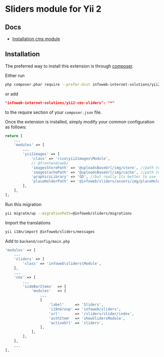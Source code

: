 Sliders module for Yii 2
========================

Docs
-----
- [Installation cms module](https://github.com/infoweb-internet-solutions/yii2-cms/blob/master/README.md)

Installation
------------

The preferred way to install this extension is through [composer](http://getcomposer.org/download/).

Either run

```bash
php composer.phar require --prefer-dist infoweb-internet-solutions/yii2-cms-sliders "*"
```

or add

```json
"infoweb-internet-solutions/yii2-cms-sliders": "*"
```

to the require section of your `composer.json` file.
  
Once the extension is installed, simply modify your common configuration as follows:

```php
return [
    ...
    'modules' => [
        ...
        'yii2images' => [
            'class' => 'rico\yii2images\Module',
            // @frontend/web/
            'imagesStorePath' => '@uploadsBaseUrl/img/store', //path to origin images
            'imagesCachePath' => '@uploadsBaseUrl/img/cache', //path to resized copies
            'graphicsLibrary' => 'GD', //but really its better to use 'Imagick'
            'placeHolderPath' => '@infoweb/sliders/assets/img/placeHolder.png',
        ],
    ],
];
```

Run this migration

```bash
yii migrate/up --migrationPath=@infoweb/sliders/migrations
```

Import the translations
```bash
yii i18n/import @infoweb/sliders/messages
```

Add to `backend/config/main.php`
````php
'modules' => [
	...
	'sliders' => [
    	'class' => 'infoweb\sliders\Module',
	],
	...
	'cms' => [
		...
		'sideBarItems'  => [
			'modules'   => [
				...
				[
					'label'     => 'Sliders',
					'i18nGroup' => 'infoweb/sliders',
					'url'       => '/sliders/slider/index',
					'authItem'  => 'showSlidersModule',
					'activeUrl' => 'sliders',
				],
			],
		],
	],
	...
],
````
